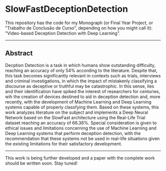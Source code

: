 # SlowFastDeceptionDetection

This repository has the code for my Monograph (or Final Year Project, or "Trabalho de Conclusão de Curso", depending on how you might call it): "Video-based Deception Detection with Deep Learning". 

---

## Abstract

Decption Detection is a task in which humans show outstanding difficulty, reaching an accuracy of only 54% according to the literature. Despite that, this task becomes significantly relevant in contexts such as trials, interviews and criminal investigations, in which the impact of mistakenly classifying a discourse as deceptive or truthful may be catastrophic. In this sense, lies and their identification have spiked the interest of researchers for centuries, wih the creation of devices destined to aid in deception detection and, more recently, with the development of Machine Learning and Deep Learning systems capable of properly classfying them. Based on these systems, this work analyzes literature on the subject and implements a Deep Neural Network based on the SlowFast architecture using the Real-Life Trial dataset reaching an accuracy of 66.36%. Special consideration is given to ethical issues and limitations concerning the use of Machine Learning and Deep Learning systems that perform deception detection, with the recommendation that these systems not be used in real-life situations given the existing limitations for their satisfactory development.

---

This work is being further developed and a paper with the complete work should be written soon. Stay tuned!
